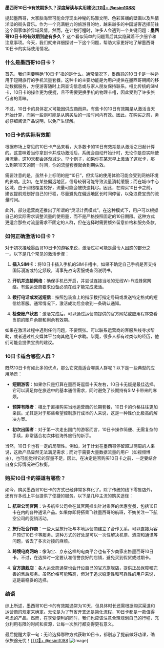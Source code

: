 **墨西哥10日卡有效期多久？深度解读与实用建议[[TG💪+ @esim1088](https://t.me/s/esim1088)]**

提起墨西哥，大家脑海里可能会浮现出神秘的玛雅文明、色彩斑斓的壁画以及热情洋溢的街头音乐。作为一个充满魅力的旅游目的地，越来越多的中国游客选择前往这个国家体验异域风情。然而，在计划行程时，许多人会遇到一个关键问题：**墨西哥10日卡的有效期到底有多久？** 这个看似简单的问题背后其实隐藏着不少细节和注意事项。今天，我们就来详细探讨一下这个问题，帮助大家更好地了解墨西哥10日卡的实际使用情况。

### **什么是墨西哥10日卡？**

首先，我们需要明确“10日卡”指的是什么。通常情况下，墨西哥的10日卡是一种适用于短期旅行的手机流量套餐。这种卡的主要功能是为用户提供在墨西哥期间的移动数据服务，方便游客随时上网查询信息或与家人朋友保持联系。相比传统的SIM卡，10日卡的操作更为便捷，且不需要更换手机的物理卡槽，因此受到了许多旅行者的青睐。

不过，10日卡的具体定义可能因供应商而异。有些卡的10日有效期是从激活当天开始计算，而另一些则可能是从购买后的一段时间内有效。因此，在购买之前，务必仔细阅读产品说明，以免产生误解。

### **10日卡的实际有效期**

根据市场上常见的10日卡产品来看，大多数卡的10日有效期是从激活之日起计算的。这意味着当你拿到卡并成功激活后，系统会自动开始计时，无论你是否实际使用流量，这10天都会逐渐减少。举个例子，如果你在某天早上激活了这张卡，那么到第10天的同一时间，你的流量套餐就会到期失效。

需要注意的是，虽然卡上标明的是“10日”，但实际的使用体验可能会受到网络环境的影响。比如，在某些偏远地区，信号较弱可能导致流量消耗缓慢；而在城市中心区域，由于网络覆盖较好，流量可能会被快速耗尽。因此，在购买10日卡之前，建议提前规划好自己的行程，尽量避免在偏远地区长时间停留，以免浪费宝贵的流量时间。

此外，部分运营商还推出了所谓的“灵活计费模式”。在这种模式下，用户可以根据自己的实际需求调整流量的使用量，而不是严格按照固定的10日期限。这种方式更适合那些对流量需求不固定的人群，但在选择时需要额外留意价格和服务条款。

### **如何正确激活10日卡？**

对于初次接触墨西哥10日卡的游客来说，激活过程可能是最令人困惑的部分之一。以下是几个常见的激活步骤：

1. **插入SIM卡**：将10日卡插入手机的SIM卡槽中。如果不确定自己手机是否支持国际漫游或特定频段，请事先咨询客服或查阅说明书。
   
2. **开机并连接网络**：确保手机已开启，并尝试连接当地的无线Wi-Fi或蜂窝网络。有些运营商要求设备必须在线才能完成激活。

3. **拨打电话或发送短信**：按照包装盒上的指示拨打指定号码或发送特定格式的短信给客服。通常情况下，激活成功后会收到一条确认通知。

4. **检查账户状态**：激活完成后，可以通过运营商提供的官方网站或应用程序查看当前的账户余额和剩余有效期。

如果在激活过程中遇到任何问题，不要慌张。可以联系运营商的客服热线寻求帮助，或者通过社交媒体平台向其他用户求助。毕竟，很多人都有过类似的经历，他们可能会提供宝贵的建议。

### **10日卡适合哪些人群？**

既然10日卡有如此多的优点，那么它究竟适合哪类人群呢？以下是一些典型的应用场景：

- **短期游客**：如果你只是打算在墨西哥逗留十天左右，10日卡无疑是最佳选择。它可以满足你在旅途中的基本通信需求，同时避免了长期持有SIM卡带来的麻烦。
  
- **预算有限者**：相比于直接购买当地运营商的长期套餐，10日卡的价格往往更加亲民。尤其是对于那些希望控制旅行成本的人来说，这是一种性价比极高的解决方案。

- **初次出国者**：对于第一次走出国门的游客而言，10日卡操作简便、无需复杂的手续，非常适合初次体验海外旅行的新手。

当然，10日卡也有一定的局限性。例如，对于计划在墨西哥停留超过两周的人来说，这款产品显然无法满足需求；而对于需要大量数据流量的用户（如视频博主），也可能觉得它的容量不足。因此，在决定是否购买10日卡之前，一定要结合自身实际情况进行权衡。

### **购买10日卡的渠道有哪些？**

如今，购买墨西哥10日卡的方式已经非常多样化了。除了传统的线下零售店外，还有许多线上平台提供了便捷的服务。以下是几种主流的购买途径：

1. **航空公司官网**：许多航空公司会在其官网推出针对乘客的优惠套餐，包括10日卡在内的各种通讯产品。如果你即将搭乘飞往墨西哥的航班，不妨关注一下航空公司的促销活动。

2. **旅行社合作商**：一些大型旅行社与本地运营商建立了合作关系，可以直接为客户预订10日卡等服务。这种方式的好处是可以一次性解决机票、酒店和通讯等问题，省去了多次对接的麻烦。

3. **跨境电商网站**：像淘宝、京东这样的电商平台也有不少商家出售墨西哥10日卡。不过，在选择时一定要认准信誉良好的店铺，避免买到假货或过期卡。

4. **官方旗舰店**：各大运营商通常也会开设自己的官方旗舰店，提供正品保障和完善的售后服务。虽然价格可能略高，但对于追求稳定性和可靠性的用户来说，这是最稳妥的选择。

### **结语**

综上所述，墨西哥10日卡的有效期通常为10天，但具体时长还需根据购买渠道和运营商的规定来确定。无论是为了节省开支还是简化流程，10日卡都是一款值得考虑的产品。然而，在享受便利的同时，我们也应该注意合理规划自己的行程，充分利用有限的时间和资源，让每一次旅行都变得更有意义。

最后提醒大家一句：无论选择哪种方式获取10日卡，都别忘了提前做好功课，确保旅途无忧！[[TG💪+ @esim1088](https://t.me/s/esim1088) ![Image](https://i.postimg.cc/4NQfJmqS/Snipaste-2025-05-13-00-14-12.png)]